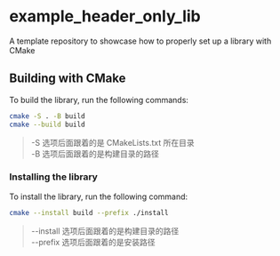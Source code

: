 # example_header_only_lib
A template repository to showcase how to properly set up a library with CMake

## Building with CMake

To build the library, run the following commands:

```bash
cmake -S . -B build
cmake --build build
```

> -S 选项后面跟着的是 CMakeLists.txt 所在目录  
> -B 选项后面跟着的是构建目录的路径

### Installing the library

To install the library, run the following command:

```bash
cmake --install build --prefix ./install
```

> --install 选项后面跟着的是构建目录的路径  
> --prefix 选项后面跟着的是安装路径